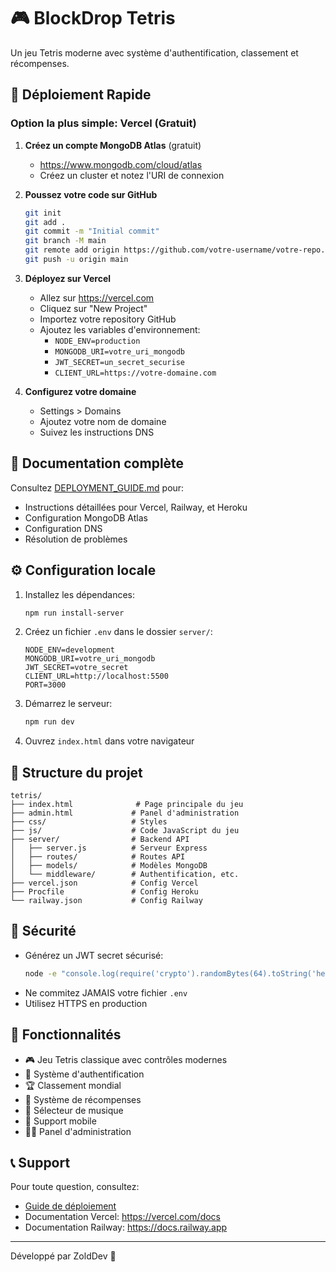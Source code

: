 # 🎮 BlockDrop Tetris

Un jeu Tetris moderne avec système d'authentification, classement et récompenses.

## 🚀 Déploiement Rapide

### Option la plus simple: Vercel (Gratuit)

1. **Créez un compte MongoDB Atlas** (gratuit)
   - https://www.mongodb.com/cloud/atlas
   - Créez un cluster et notez l'URI de connexion

2. **Poussez votre code sur GitHub**
   ```bash
   git init
   git add .
   git commit -m "Initial commit"
   git branch -M main
   git remote add origin https://github.com/votre-username/votre-repo.git
   git push -u origin main
   ```

3. **Déployez sur Vercel**
   - Allez sur https://vercel.com
   - Cliquez sur "New Project"
   - Importez votre repository GitHub
   - Ajoutez les variables d'environnement:
     - `NODE_ENV=production`
     - `MONGODB_URI=votre_uri_mongodb`
     - `JWT_SECRET=un_secret_securise`
     - `CLIENT_URL=https://votre-domaine.com`
   
4. **Configurez votre domaine**
   - Settings > Domains
   - Ajoutez votre nom de domaine
   - Suivez les instructions DNS

## 📖 Documentation complète

Consultez [DEPLOYMENT_GUIDE.md](./DEPLOYMENT_GUIDE.md) pour:
- Instructions détaillées pour Vercel, Railway, et Heroku
- Configuration MongoDB Atlas
- Configuration DNS
- Résolution de problèmes

## ⚙️ Configuration locale

1. Installez les dépendances:
   ```bash
   npm run install-server
   ```

2. Créez un fichier `.env` dans le dossier `server/`:
   ```
   NODE_ENV=development
   MONGODB_URI=votre_uri_mongodb
   JWT_SECRET=votre_secret
   CLIENT_URL=http://localhost:5500
   PORT=3000
   ```

3. Démarrez le serveur:
   ```bash
   npm run dev
   ```

4. Ouvrez `index.html` dans votre navigateur

## 📁 Structure du projet

```
tetris/
├── index.html              # Page principale du jeu
├── admin.html             # Panel d'administration
├── css/                   # Styles
├── js/                    # Code JavaScript du jeu
├── server/                # Backend API
│   ├── server.js          # Serveur Express
│   ├── routes/            # Routes API
│   ├── models/            # Modèles MongoDB
│   └── middleware/        # Authentification, etc.
├── vercel.json            # Config Vercel
├── Procfile               # Config Heroku
└── railway.json           # Config Railway
```

## 🔐 Sécurité

- Générez un JWT secret sécurisé:
  ```bash
  node -e "console.log(require('crypto').randomBytes(64).toString('hex'))"
  ```
- Ne commitez JAMAIS votre fichier `.env`
- Utilisez HTTPS en production

## 🎯 Fonctionnalités

- 🎮 Jeu Tetris classique avec contrôles modernes
- 👤 Système d'authentification
- 🏆 Classement mondial
- 🎁 Système de récompenses
- 🎵 Sélecteur de musique
- 📱 Support mobile
- 👨‍💼 Panel d'administration

## 📞 Support

Pour toute question, consultez:
- [Guide de déploiement](./DEPLOYMENT_GUIDE.md)
- Documentation Vercel: https://vercel.com/docs
- Documentation Railway: https://docs.railway.app

---

Développé par ZoldDev 🚀
